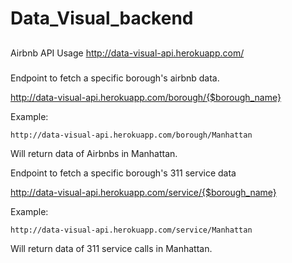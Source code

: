 # Data_Visual_backend

##
Airbnb API Usage
http://data-visual-api.herokuapp.com/

###
Endpoint to fetch a specific borough's airbnb data.

http://data-visual-api.herokuapp.com/borough/{$borough_name}

Example:
```
http://data-visual-api.herokuapp.com/borough/Manhattan
```
Will return data of Airbnbs in Manhattan.



Endpoint to fetch a specific borough's 311 service data

http://data-visual-api.herokuapp.com/service/{$borough_name}

Example:
```
http://data-visual-api.herokuapp.com/service/Manhattan
```
Will return data of 311 service calls  in Manhattan.
